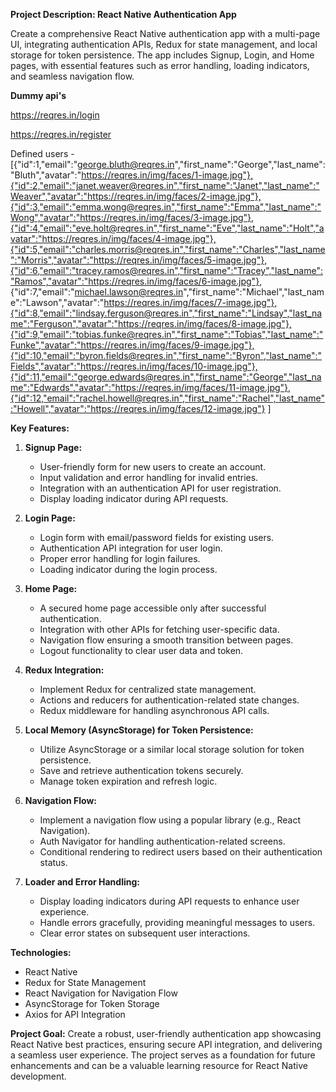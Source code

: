 **Project Description: React Native Authentication App**

Create a comprehensive React Native authentication app with a multi-page UI, integrating authentication APIs, Redux for state management, and local storage for token persistence. The app includes Signup, Login, and Home pages, with essential features such as error handling, loading indicators, and seamless navigation flow.

**Dummy api's**

https://reqres.in/login

https://reqres.in/register


Defined users -
[{"id":1,"email":"george.bluth@reqres.in","first_name":"George","last_name":"Bluth","avatar":"https://reqres.in/img/faces/1-image.jpg"},{"id":2,"email":"janet.weaver@reqres.in","first_name":"Janet","last_name":"Weaver","avatar":"https://reqres.in/img/faces/2-image.jpg"},{"id":3,"email":"emma.wong@reqres.in","first_name":"Emma","last_name":"Wong","avatar":"https://reqres.in/img/faces/3-image.jpg"},{"id":4,"email":"eve.holt@reqres.in","first_name":"Eve","last_name":"Holt","avatar":"https://reqres.in/img/faces/4-image.jpg"},{"id":5,"email":"charles.morris@reqres.in","first_name":"Charles","last_name":"Morris","avatar":"https://reqres.in/img/faces/5-image.jpg"},{"id":6,"email":"tracey.ramos@reqres.in","first_name":"Tracey","last_name":"Ramos","avatar":"https://reqres.in/img/faces/6-image.jpg"},
{"id":7,"email":"michael.lawson@reqres.in","first_name":"Michael","last_name":"Lawson","avatar":"https://reqres.in/img/faces/7-image.jpg"},{"id":8,"email":"lindsay.ferguson@reqres.in","first_name":"Lindsay","last_name":"Ferguson","avatar":"https://reqres.in/img/faces/8-image.jpg"},{"id":9,"email":"tobias.funke@reqres.in","first_name":"Tobias","last_name":"Funke","avatar":"https://reqres.in/img/faces/9-image.jpg"},{"id":10,"email":"byron.fields@reqres.in","first_name":"Byron","last_name":"Fields","avatar":"https://reqres.in/img/faces/10-image.jpg"},{"id":11,"email":"george.edwards@reqres.in","first_name":"George","last_name":"Edwards","avatar":"https://reqres.in/img/faces/11-image.jpg"},{"id":12,"email":"rachel.howell@reqres.in","first_name":"Rachel","last_name":"Howell","avatar":"https://reqres.in/img/faces/12-image.jpg"}
]

**Key Features:**
1. **Signup Page:**
   - User-friendly form for new users to create an account.
   - Input validation and error handling for invalid entries.
   - Integration with an authentication API for user registration.
   - Display loading indicator during API requests.

2. **Login Page:**
   - Login form with email/password fields for existing users.
   - Authentication API integration for user login.
   - Proper error handling for login failures.
   - Loading indicator during the login process.

3. **Home Page:**
   - A secured home page accessible only after successful authentication.
   - Integration with other APIs for fetching user-specific data.
   - Navigation flow ensuring a smooth transition between pages.
   - Logout functionality to clear user data and token.

4. **Redux Integration:**
   - Implement Redux for centralized state management.
   - Actions and reducers for authentication-related state changes.
   - Redux middleware for handling asynchronous API calls.

5. **Local Memory (AsyncStorage) for Token Persistence:**
   - Utilize AsyncStorage or a similar local storage solution for token persistence.
   - Save and retrieve authentication tokens securely.
   - Manage token expiration and refresh logic.

6. **Navigation Flow:**
   - Implement a navigation flow using a popular library (e.g., React Navigation).
   - Auth Navigator for handling authentication-related screens.
   - Conditional rendering to redirect users based on their authentication status.

7. **Loader and Error Handling:**
   - Display loading indicators during API requests to enhance user experience.
   - Handle errors gracefully, providing meaningful messages to users.
   - Clear error states on subsequent user interactions.

**Technologies:**
- React Native
- Redux for State Management
- React Navigation for Navigation Flow
- AsyncStorage for Token Storage
- Axios for API Integration

**Project Goal:**
Create a robust, user-friendly authentication app showcasing React Native best practices, ensuring secure API integration, and delivering a seamless user experience. The project serves as a foundation for future enhancements and can be a valuable learning resource for React Native development.
